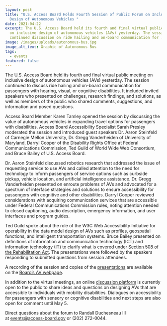 ```yaml
---
layout: post
title: "U.S. Access Board Holds Fourth Session of Public Forum on Inclusive
  Design of Autonomous Vehicles "
date: 2021-04-22
excerpt: The U.S. Access Board held its fourth and final virtual public meeting
  on inclusive design of autonomous vehicles (AVs) yesterday. The session
  continued discussion on ride hailing and on-board communication for . . .
image: /images/uploads/autonomous-bus.jpg
image_alt_text: Graphic of Autonomous Bus
tags:
  - events
featured: false
---
```

The U.S. Access Board held its fourth and final virtual public meeting on inclusive design of autonomous vehicles (AVs) yesterday. The session continued to discuss ride hailing and on-board communication for passengers with hearing, visual, or cognitive disabilities. It included invited speakers who presented on challenges, research findings, and solutions, as well as members of the public who shared comments, suggestions, and information and posed questions. 

Access Board Member Karen Tamley opened the session by discussing the value of autonomous vehicles in expanding travel options for passengers with disabilities. Access Board Accessibility Specialist Sarah Presley moderated the session and introduced guest speakers Dr. Aaron Steinfeld of Carnegie Mellon University, Dr. Gregg Vanderheiden of University of Maryland, Darryl Cooper of the Disability Rights Office at Federal Communications Commission, Ted Guild of World Wide Web Consortium, and Bruce Bailey of U.S. Access Board. 

Dr. Aaron Steinfeld discussed robotics research that addressed the issue of requesting service to use AVs and called attention to the need for technology to inform passengers of service options such as curbside pickup, vehicle location, and artificial intelligence assistance. Dr. Gregg Vanderheiden presented on enroute problems of AVs and advocated for a spectrum of interface strategies and solutions to ensure accessibility for passengers with cognitive and other disabilities. Darryl Cooper reviewed considerations with acquiring communication services that are accessible under Federal Communications Commission rules, noting attention needed to closed captioning, audio description, emergency information, and user interfaces and program guides.  

Ted Guild spoke about the role of the W3C Web Accessibility Initiative for operability in the data model design of AVs such as profiles, geospatial functions, and intelligent transportation systems. Bruce Bailey presented on definitions of information and communication technology (ICT) and information technology (IT) to clarify what is covered under [Section 508 of the Rehabilitation Act](https://www.access-board.gov/ict/). The presentations were followed by the speakers responding to submitted questions from session attendees.

A recording of the session and copies of the [presentations](https://www.access-board.gov/av/forums.html) are available on the [Board’s AV webpage](https://www.access-board.gov/av/).  

In addition to the virtual meetings, an online [discussion platform](https://transportationinnovation.ideascale.com/) is currently open to the public to share ideas and questions on designing AVs that are accessible to individuals with mobility disabilities. Dialogues on accessibility for passengers with sensory or cognitive disabilities and next steps are also open for comment until May 5. 

Direct questions about the forum to Randall Duchesneau III at [events@access-board.gov](mailto:%20events@access-board.gov) or (202) 272-0044.
